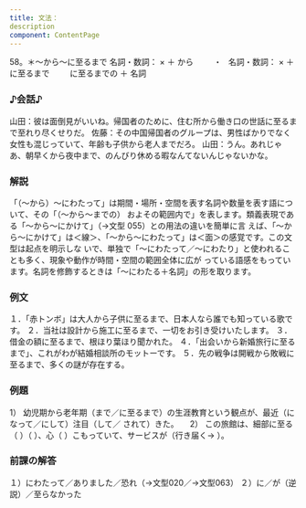 ```yaml
---
title: 文法：
description
component: ContentPage
---
```



58。＊～から～に至るまで
名詞・数詞： × ＋ から  
      ・  
名詞・数詞： × ＋ に至るまで  
      に至るまでの ＋ 名詞
### ♪会話♪
山田：彼は面倒見がいいね。帰国者のために、住む所から働き口の世話に至るまで至れり尽くせりだ。 佐藤：その中国帰国者のグループは、男性ばかりでなく女性も混じっていて、年齢も子供から老人までだろ。 山田：うん。あれじゃあ、朝早くから夜中まで、のんびり休める暇なんてないんじゃないかな。
### 解説
「（～から）～にわたって」は期間・場所・空間を表す名詞や数量を表す語について、その「（～から～までの） およその範囲内で」を表します。類義表現である「～から～にかけて」（→文型 055）との用法の違いを簡単に言 えば、「～から～にかけて」は＜線＞、「～から～にわたって」は＜面＞の感覚です。この文型は起点を明示しな いで、単独で「～にわたって／～にわたり」と使われることも多く、現象や動作が時間・空間の範囲全体に広が っている語感をもっています。名詞を修飾するときは「～にわたる＋名詞」の形を取ります。
### 例文
１．「赤トンボ」は大人から子供に至るまで、日本人なら誰でも知っている歌です。
２．当社は設計から施工に至るまで、一切をお引き受けいたします。
３．借金の額に至るまで、根ほり葉ほり聞かれた。
４．「出会いから新婚旅行に至るまで」、これがわが結婚相談所のモットーです。
５．先の戦争は開戦から敗戦に至るまで、多くの謎が存在する。
### 例題
1） 幼児期から老年期（まで／に至るまで）の生涯教育という観点が、最近（になって／にして）注目（して／
されて）きた。    
2） この旅館は、細部に至る（ ）（ ）、心（ ）こもっていて、サービスが（行き届く→ ）。
### 前課の解答
１）にわたって／ありました／恐れ（→文型020／→文型063）
２）に／が（逆説）／至らなかった

